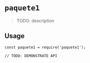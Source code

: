# `paquete1`

> TODO: description

## Usage

```
const paquete1 = require('paquete1');

// TODO: DEMONSTRATE API
```
